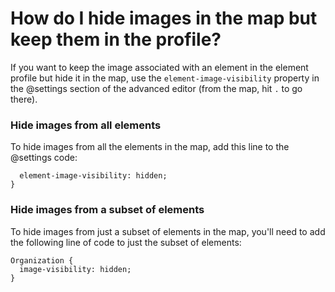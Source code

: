 # How do I hide images in the map but keep them in the profile?

If you want to keep the image associated with an element in the element profile but hide it in the map, use the `element-image-visibility` property in the @settings section of the advanced editor (from the map, hit `.` to go there).

### Hide images from all elements

To hide images from all the elements in the map, add this line to the @settings code:

```@settings {
  element-image-visibility: hidden;
}
```

### Hide images from a subset of elements

To hide images from just a subset of elements in the map, you'll need to add the following line of code to just the subset of elements:

```
Organization {
  image-visibility: hidden;
}
```
